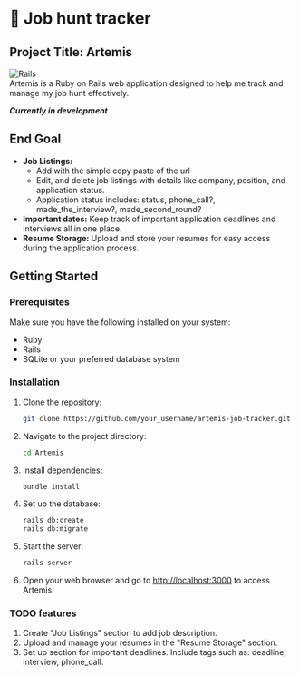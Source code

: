 # 🏹 Job hunt tracker
## Project Title: Artemis

![Rails](https://img.shields.io/badge/rails-%23CC0000.svg?style=for-the-badge&logo=ruby-on-rails&logoColor=white) \
Artemis is a Ruby on Rails web application designed to help me track and manage my job hunt effectively.

***Currently in development***

## End Goal

- **Job Listings:**
  - Add with the simple copy paste of the url
  - Edit, and delete job listings with details like company, position, and application status.
  - Application status includes: status, phone_call?, made_the_interview?, made_second_round?
- **Important dates:** Keep track of important application deadlines and interviews all in one place.
- **Resume Storage:** Upload and store your resumes for easy access during the application process.

## Getting Started

### Prerequisites

Make sure you have the following installed on your system:

- Ruby
- Rails
- SQLite or your preferred database system

### Installation

1. Clone the repository:
   ```bash
   git clone https://github.com/your_username/artemis-job-tracker.git
   ```

2. Navigate to the project directory:
   ```bash
   cd Artemis
   ```

3. Install dependencies:
   ```bash
   bundle install
   ```

4. Set up the database:
   ```bash
   rails db:create
   rails db:migrate
   ```

5. Start the server:
   ```bash
   rails server
   ```

6. Open your web browser and go to [http://localhost:3000](http://localhost:3000) to access Artemis.

### TODO features

1. Create "Job Listings" section to add job description.
2. Upload and manage your resumes in the "Resume Storage" section.
3. Set up section for important deadlines. Include tags such as: deadline, interview, phone_call.
